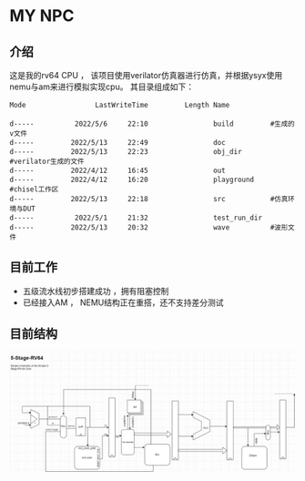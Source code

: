 # MY NPC 

## 介绍
这是我的rv64 CPU ， 该项目使用verilator仿真器进行仿真，并根据ysyx使用nemu与am来进行模拟实现cpu。
其目录组成如下：

~~~shell
Mode                 LastWriteTime         Length Name

d-----          2022/5/6     22:10                build 		#生成的v文件
d-----         2022/5/13     22:49                doc
d-----         2022/5/13     22:23                obj_dir		#verilator生成的文件
d-----         2022/4/12     16:45                out
d-----         2022/4/12     16:20                playground		#chisel工作区
d-----         2022/5/13     22:18                src			#仿真环境与DUT
d-----          2022/5/1     21:32                test_run_dir
d-----         2022/5/13     20:32                wave			#波形文件
~~~

## 目前工作
* 五级流水线初步搭建成功 ，拥有阻塞控制
* 已经接入AM ， NEMU结构正在重搭，还不支持差分测试

## 目前结构

![5-Stage-RV-64](./doc/pic/riscv64-V1.0.drawio.png)



